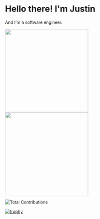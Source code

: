 # Hello there! I'm Justin

And I'm a software engineer.

<!-- ![Most Used Languages](https://github-readme-stats.vercel.app/api/top-langs?username=jmbealer&langs_count=10&show_icons=true&locale=en&layout=compact&theme=gruvbox&hide_border=true&card_width=325) -->

<!-- doesnt line up correctly needs to revisit -->
<a href="https://github.com/anuraghazra/github-readme-stats">
  <!-- <img height=200 align="center" src="https://github-readme-stats.vercel.app/api?username=anuraghazra" /> -->
  <img height=275 align="center" src="https://github-readme-stats.vercel.app/api?username=jmbealer&show_icons=true&theme=gruvbox&hide_border=true&card_width=200" />
</a>

<a href="https://github.com/anuraghazra/convoychat">
  <img height=275 align="center" src="https://github-readme-stats.vercel.app/api/top-langs/?username=jmbealer&layout=donut-vertical&theme=gruvbox&hide_border=true" />
</a>

![Total Contributions](https://github-readme-streak-stats.herokuapp.com/?user=jmbealer&theme=gruvbox&hide_border=true&card_width=900)

[![trophy](https://github-profile-trophy.vercel.app/?username=jmbealer&theme=gruvbox)](https://github.com/ryo-ma/github-profile-trophy)
